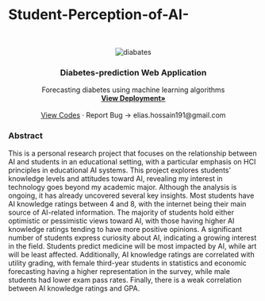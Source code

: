 # Student-Perception-of-AI-
<br />
<p align="center">
  <a href="https://github.com/eliashossain001/DiabetesModel_Deployment">
   
  </a>
     <img src="[[[https://encrypted-tbn0.gstatic.com/images?q=tbn:ANd9GcScDpcfouWyxASZ6BWhVRP__l2USpXwXEJkEfDmJVZWuYt_5Z7IWvdNeksjykcjPO2ddDY&usqp=CAU](https://www.google.com/imgres?imgurl=https%3A%2F%2Fmedia.licdn.com%2Fdms%2Fimage%2FD4D12AQFZimao4lNFLg%2Farticle-cover_image-shrink_720_1280%2F0%2F1689358238912%3Fe%3D2147483647%26v%3Dbeta%26t%3DER_5wlgvcZU_bkiY0c4MH1ufcQfszHUonkZ3ca-rC3g&tbnid=qPQ2XJdDL6EnSM&vet=12ahUKEwjop4CAnLSCAxWtfGwGHcWqC5oQMygEegQIARB2..i&imgrefurl=https%3A%2F%2Fwww.linkedin.com%2Fpulse%2Ffuture-ai-education-sushil-pandey&docid=QTDMbZYT0CDKbM&w=1280&h=682&q=ai%20in%20education&ved=2ahUKEwjop4CAnLSCAxWtfGwGHcWqC5oQMygEegQIARB2)](https://media.licdn.com/dms/image/D4D12AQFZimao4lN…eta&t=ER_5wlgvcZU_bkiY0c4MH1ufcQfszHUonkZ3ca-rC3g)](https://upload.wikimedia.org/wikipedia/commons/thumb/b/b6/Image_created_with_a_mobile_phone.png/1024px-Image_created_with_a_mobile_phone.png)" alt="diabates">  
  <h3 align="center">Diabetes-prediction Web Application</h3>

  <p align="center">
    Forecasting diabetes using machine learning algorithms 
    <br />
    <a href="https://diabetes-identifcation.herokuapp.com/"><strong>View Deployment»</strong></a>
    <br />
    <br />
    <a href="https://github.com/eliashossain001/DiabetesModel_Deployment">View Codes</a>
    ·
    <a>Report Bug -> elias.hossain191@gmail.com</a>
    
  </p>
</p>


### Abstract 
This is a personal research project that focuses on the relationship between AI and students in an educational setting, with a particular emphasis on HCI principles in educational AI systems. This project explores students' knowledge levels and attitudes toward AI, revealing my interest in technology goes beyond my academic major. Although the analysis is ongoing, it has already uncovered several key insights. Most students have AI knowledge ratings between 4 and 8, with the internet being their main source of AI-related information. The majority of students hold either optimistic or pessimistic views toward AI, with those having higher AI knowledge ratings tending to have more positive opinions. A significant number of students express curiosity about AI, indicating a growing interest in the field. Students predict medicine will be most impacted by AI, while art will be least affected. Additionally, AI knowledge ratings are correlated with utility grading, with female third-year students in statistics and economic forecasting having a higher representation in the survey, while male students had lower exam pass rates. Finally, there is a weak correlation between AI knowledge ratings and GPA.
